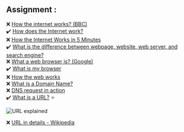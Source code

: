 

## Assignment :  
❌ [How the internet works? (BBC)](https://www.youtube.com/watch?v=eHp1l73ztB8)  
✔️ [How does the Internet work?](https://developer.mozilla.org/en-US/docs/Learn/Common_questions/How_does_the_Internet_work)  
❌ [How the Internet Works in 5 Minutes](https://youtu.be/7_LPdttKXPc?t=46s)  
✔️ [What is the difference between webpage, website, web server, and search engine?](https://developer.mozilla.org/en-US/docs/Learn/Common_questions/Pages_sites_servers_and_search_engines)  
❌ [What a web browser is? (Google)](https://youtu.be/BrXPcaRlBqo)  
✔️ [What is my browser](https://www.whatsmybrowser.org/)  
❌ [How the web works](https://developer.mozilla.org/en-US/docs/Learn/Getting_started_with_the_web/How_the_Web_works#clients_and_servers)  
❌ [What is a Domain Name?](https://developer.mozilla.org/en-US/docs/Learn/Common_questions/What_is_a_domain_name#how_does_a_dns_request_work)  
❌ [DNS request in action](https://www.youtube.com/watch?v=72snZctFFtA&feature=youtu.be&t=45s)  
✔️ [What is a URL?](https://developer.mozilla.org/en-US/docs/Learn/Common_questions/What_is_a_URL) ⭐  


![URL explained](https://developer.mozilla.org/en-US/docs/Learn/Common_questions/What_is_a_URL/mdn-url-all.png "URL")

❌ [URL in details - Wikipedia](https://en.wikipedia.org/wiki/URL)  

